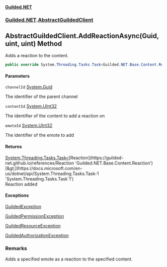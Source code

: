 
#### [Guilded.NET](Guilded_NET 'Guilded.NET')
### [Guilded.NET](Guilded_NET#Guilded_NET 'Guilded.NET').[AbstractGuildedClient](AbstractGuildedClient 'Guilded.NET.AbstractGuildedClient')
## AbstractGuildedClient.AddReactionAsync(Guid, uint, uint) Method

Adds a reaction to the content.
```csharp
public override System.Threading.Tasks.Task<Guilded.NET.Base.Content.Reaction> AddReactionAsync(System.Guid channelId, uint contentId, uint emoteId);
```

#### Parameters

<a name='Guilded_NET_AbstractGuildedClient_AddReactionAsync(System_Guid_uint_uint)_channelId'></a>
`channelId` [System.Guid](https://docs.microsoft.com/en-us/dotnet/api/System.Guid 'System.Guid')

The identifier of the parent channel

<a name='Guilded_NET_AbstractGuildedClient_AddReactionAsync(System_Guid_uint_uint)_contentId'></a>
`contentId` [System.UInt32](https://docs.microsoft.com/en-us/dotnet/api/System.UInt32 'System.UInt32')

The identifier of the content to add a reaction on

<a name='Guilded_NET_AbstractGuildedClient_AddReactionAsync(System_Guid_uint_uint)_emoteId'></a>
`emoteId` [System.UInt32](https://docs.microsoft.com/en-us/dotnet/api/System.UInt32 'System.UInt32')

The identifier of the emote to add


#### Returns
[System.Threading.Tasks.Task&lt;](https://docs.microsoft.com/en-us/dotnet/api/System.Threading.Tasks.Task-1 'System.Threading.Tasks.Task`1')[Reaction](https://guilded-net.github.io/references/Reaction 'Guilded.NET.Base.Content.Reaction')[&gt;](https://docs.microsoft.com/en-us/dotnet/api/System.Threading.Tasks.Task-1 'System.Threading.Tasks.Task`1')  
Reaction added


#### Exceptions

[GuildedException](https://guilded-net.github.io/references/GuildedException 'Guilded.NET.Base.GuildedException')

[GuildedPermissionException](https://guilded-net.github.io/references/GuildedPermissionException 'Guilded.NET.Base.GuildedPermissionException')

[GuildedResourceException](https://guilded-net.github.io/references/GuildedResourceException 'Guilded.NET.Base.GuildedResourceException')

[GuildedAuthorizationException](https://guilded-net.github.io/references/GuildedAuthorizationException 'Guilded.NET.Base.GuildedAuthorizationException')

### Remarks
  
Adds a specified emote as a reaction to the specified content.